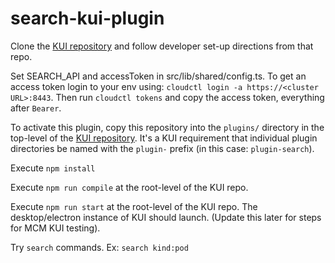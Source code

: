 # search-kui-plugin

Clone the [KUI repository](https://github.com/IBM/kui) and follow developer set-up directions from that repo.

Set SEARCH_API and accessToken in src/lib/shared/config.ts. To get an access token login to your env using: `cloudctl login -a https://<cluster URL>:8443`. Then run `cloudctl tokens` and copy the access token, everything after `Bearer`.

To activate this plugin, copy this repository into the `plugins/` directory in the top-level of the [KUI repository](https://github.com/IBM/kui).  It's a KUI requirement that individual plugin directories be named with the `plugin-` prefix (in this case:  `plugin-search`).

Execute `npm install`

Execute `npm run compile` at the root-level of the KUI repo.

Execute `npm run start` at the root-level of the KUI repo.  The desktop/electron instance of KUI should launch. (Update this later for steps for MCM KUI testing).

Try `search` commands. Ex: `search kind:pod`
